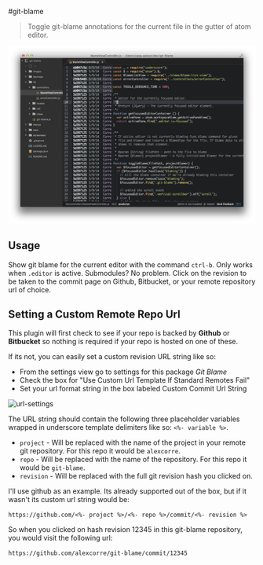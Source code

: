 #git-blame

> Toggle git-blame annotations for the current file in the gutter of atom editor.

![screenshot](https://raw.githubusercontent.com/alexcorre/git-blame/master/images/screen-shot.png)

## Usage

Show git blame for the current editor with the command `ctrl-b`. Only works when `.editor` is active. Submodules? No problem. Click on the revision to be taken to the commit page on Github, Bitbucket, or your remote repository url of choice.

## Setting a Custom Remote Repo Url
This plugin will first check to see if your repo is backed by **Github** or **Bitbucket** so nothing is required if your repo is hosted on one of these.

If its not, you can easily set a custom revision URL string like so:
- From the settings view go to settings for this package *Git Blame*
- Check the box for "Use Custom Url Template If Standard Remotes Fail"
- Set your url format string in the box labeled Custom Commit Url String

![url-settings](https://raw.githubusercontent.com/alexcorre/git-blame/master/images/url-settings.png)

The URL string should contain the following three placeholder variables wrapped in underscore template delimiters like so: `<%- variable %>`.
- `project` - Will be replaced with the name of the project in your remote git repository. For this repo it would be `alexcorre`.
- `repo` - Will be replaced with the name of the repository. For this repo it would be `git-blame`.
- `revision` - Will be replaced with the full git revision hash you clicked on.

I'll use github as an example. Its already supported out of the box, but if it wasn't its custom url string would be:

```
https://github.com/<%- project %>/<%- repo %>/commit/<%- revision %>
```
So when you clicked on hash revision 12345 in this git-blame repository, you would visit the following url:

```
https://github.com/alexcorre/git-blame/commit/12345
```